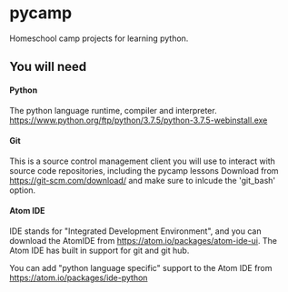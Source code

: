 # pycamp

Homeschool camp projects for learning python.


## You will need

#### Python
The python language runtime, compiler and interpreter.
https://www.python.org/ftp/python/3.7.5/python-3.7.5-webinstall.exe


#### Git 
This is a source control management client you will use to interact with source code repositories, including the pycamp lessons
Download from https://git-scm.com/download/ and make sure to inlcude the 'git_bash' option.

#### Atom IDE
IDE stands for "Integrated Development Environment", and you can download the AtomIDE from 
https://atom.io/packages/atom-ide-ui. The Atom IDE has built in support for git and git hub.

You can add "python language specific" support to the Atom IDE from 
https://atom.io/packages/ide-python
